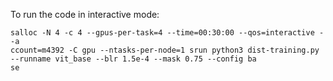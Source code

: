 To run the code in interactive mode:
```
salloc -N 4 -c 4 --gpus-per-task=4 --time=00:30:00 --qos=interactive --a
ccount=m4392 -C gpu --ntasks-per-node=1 srun python3 dist-training.py --runname vit_base --blr 1.5e-4 --mask 0.75 --config ba
se
```